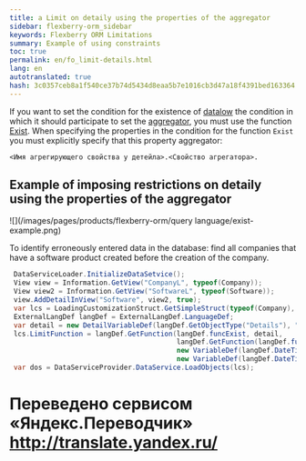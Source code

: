 ```yaml
--- 
title: a Limit on detaily using the properties of the aggregator 
sidebar: flexberry-orm_sidebar 
keywords: Flexberry ORM Limitations 
summary: Example of using constraints 
toc: true 
permalink: en/fo_limit-details.html 
lang: en 
autotranslated: true 
hash: 3c0357ceb8a1f540ce37b74d5434d8eaa5b7e1016cb3d47a18f4391bed163364 
--- 
```


If you want to set the condition for the existence of [datalow](fd_key-concepts.html) the condition in which it should participate to set the [aggregator](fd_key-concepts.html), you must use the function [Exist](fo_exist-details.html). When specifying the properties in the condition for the function `Exist` you must explicitly specify that this property aggregator: 

```
<Имя агрегирующего свойства у детейла>.<Свойство агрегатора>.
``` 

## Example of imposing restrictions on detaily using the properties of the aggregator 

![](/images/pages/products/flexberry-orm/query language/exist-example.png) 

To identify erroneously entered data in the database: find all companies that have a software product created before the creation of the company. 

``` csharp
 DataServiceLoader.InitializeDataSetvice();
 View view = Information.GetView("CompanyL", typeof(Company));
 View view2 = Information.GetView("SoftwareL", typeof(Software));
 view.AddDetailInView("Software", view2, true);
 var lcs = LoadingCustomizationStruct.GetSimpleStruct(typeof(Company), view);
 ExternalLangDef langDef = ExternalLangDef.LanguageDef;
 var detail = new DetailVariableDef(langDef.GetObjectType("Details"), "Software", view2, "Company");
 lcs.LimitFunction = langDef.GetFunction(langDef.funcExist, detail,
                                         langDef.GetFunction(langDef.funcL,
                                         new VariableDef(langDef.DateTimeType, Information.ExtractPropertyPath<Software>(x => x.DateCreation)),
                                         new VariableDef(langDef.DateTimeType, Information.ExtractPropertyPath<Software>(x => x.Company.DateCreation))));
 var dos = DataServiceProvider.DataService.LoadObjects(lcs);
``` 



 # Переведено сервисом «Яндекс.Переводчик» http://translate.yandex.ru/